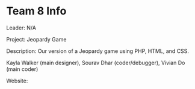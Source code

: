 # Team 8 Info

Leader: N/A

Project: Jeopardy Game

Description: Our version of a Jeopardy game using PHP, HTML, and CSS.

Kayla Walker (main designer), Sourav Dhar (coder/debugger), Vivian Do (main coder)

Website: 

